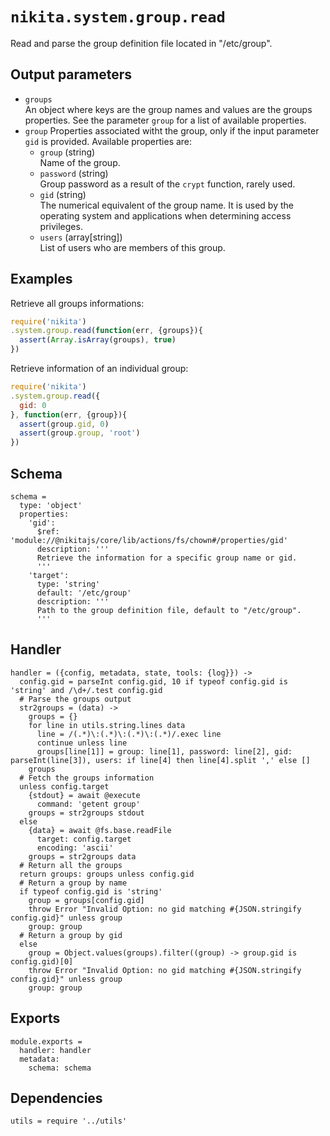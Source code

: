 
# `nikita.system.group.read`

Read and parse the group definition file located in "/etc/group".

## Output parameters

* `groups`   
  An object where keys are the group names and values are the groups properties.
  See the parameter `group` for a list of available properties.
* `group`
  Properties associated witht the group, only if the input parameter `gid` is
  provided. Available properties are:   
  * `group` (string)   
  Name of the group.
  * `password` (string)   
  Group password as a result of the `crypt` function, rarely used.
  * `gid` (string)   
  The numerical equivalent of the group name. It is used by the operating
  system and applications when determining access privileges.
  * `users` (array[string])   
  List of users who are members of this group.

## Examples

Retrieve all groups informations:

```js
require('nikita')
.system.group.read(function(err, {groups}){
  assert(Array.isArray(groups), true)
})
```

Retrieve information of an individual group:

```js
require('nikita')
.system.group.read({
  gid: 0
}, function(err, {group}){
  assert(group.gid, 0)
  assert(group.group, 'root')
})
```

## Schema

    schema =
      type: 'object'
      properties:
        'gid':
          $ref: 'module://@nikitajs/core/lib/actions/fs/chown#/properties/gid'
          description: '''
          Retrieve the information for a specific group name or gid.
          '''
        'target':
          type: 'string'
          default: '/etc/group'
          description: '''
          Path to the group definition file, default to "/etc/group".
          '''

## Handler

    handler = ({config, metadata, state, tools: {log}}) ->
      config.gid = parseInt config.gid, 10 if typeof config.gid is 'string' and /\d+/.test config.gid
      # Parse the groups output
      str2groups = (data) ->
        groups = {}
        for line in utils.string.lines data
          line = /(.*)\:(.*)\:(.*)\:(.*)/.exec line
          continue unless line
          groups[line[1]] = group: line[1], password: line[2], gid: parseInt(line[3]), users: if line[4] then line[4].split ',' else []
        groups
      # Fetch the groups information
      unless config.target
        {stdout} = await @execute
          command: 'getent group'
        groups = str2groups stdout
      else
        {data} = await @fs.base.readFile
          target: config.target
          encoding: 'ascii'
        groups = str2groups data
      # Return all the groups
      return groups: groups unless config.gid
      # Return a group by name
      if typeof config.gid is 'string'
        group = groups[config.gid]
        throw Error "Invalid Option: no gid matching #{JSON.stringify config.gid}" unless group
        group: group
      # Return a group by gid
      else
        group = Object.values(groups).filter((group) -> group.gid is config.gid)[0]
        throw Error "Invalid Option: no gid matching #{JSON.stringify config.gid}" unless group
        group: group

## Exports

    module.exports =
      handler: handler
      metadata:
        schema: schema

## Dependencies

    utils = require '../utils'
